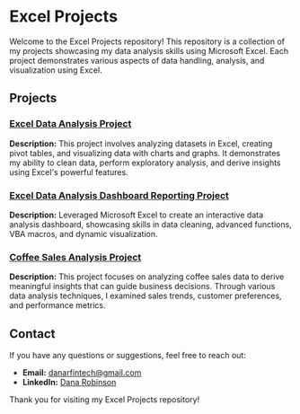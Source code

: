 # Excel Projects

Welcome to the Excel Projects repository! This repository is a collection of my projects showcasing my data analysis skills using Microsoft Excel. Each project demonstrates various aspects of data handling, analysis, and visualization using Excel.

## Projects

### [Excel Data Analysis Project](https://github.com/danartech/Excel-Data-Analysis-Project)
**Description:** This project involves analyzing datasets in Excel, creating pivot tables, and visualizing data with charts and graphs. It demonstrates my ability to clean data, perform exploratory analysis, and derive insights using Excel's powerful features.

### [Excel Data Analysis Dashboard Reporting Project](https://github.com/danartech/Excel-Data-Analysis-Dashboard-Project)
**Description:** Leveraged Microsoft Excel to create an interactive data analysis dashboard, showcasing skills in data cleaning, advanced functions, VBA macros, and dynamic visualization.

### [Coffee Sales Analysis Project](https://github.com/danartech/Coffee-Sales-Analysis-Excel-Project)
**Description:** This project focuses on analyzing coffee sales data to derive meaningful insights that can guide business decisions. Through various data analysis techniques, I examined sales trends, customer preferences, and performance metrics.

## Contact
If you have any questions or suggestions, feel free to reach out:

- **Email:** [danarfintech@gmail.com](mailto:danarfintech@gmail.com)
- **LinkedIn:** [Dana Robinson](https://www.linkedin.com/in/dana-robinson/)

Thank you for visiting my Excel Projects repository!
